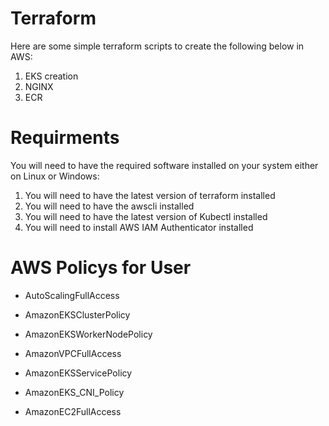 # Terraform
Here are some simple terraform scripts to create the following below in AWS:
  1. EKS creation 
  2. NGINX 
  3. ECR

# Requirments
You will need to have the required software installed on your system either on Linux or Windows: 
  1. You will need to have the latest version of terraform installed
  2. You will need to have the awscli installed
  3. You will need to have the latest version of Kubectl installed 
  4. You will need to install AWS IAM Authenticator installed 
  
# AWS Policys for User
  
  * AutoScalingFullAccess
	
  * AmazonEKSClusterPolicy
	
  * AmazonEKSWorkerNodePolicy
	
  * AmazonVPCFullAccess
	
  * AmazonEKSServicePolicy
	
  * AmazonEKS_CNI_Policy
	
  * AmazonEC2FullAccess
